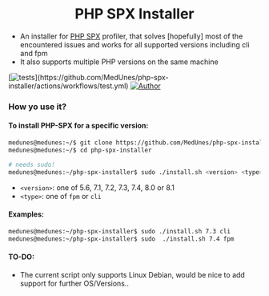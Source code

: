<h1 align="center">
PHP SPX Installer
    <br>
</h1>

* An installer for [PHP SPX](https://github.com/NoiseByNorthwest/php-spx) profiler, that solves [hopefully] most of the encountered issues and works for all supported versions including cli and fpm</h3>
* It also supports multiple PHP versions on the same machine

[![tests](https://github.com/MedUnes/php-spx-installer/actions/workflows/test.yml/badge.svg?)](https://github.com/MedUnes/php-spx-installer/actions/workflows/test.yml)
[![Author](https://img.shields.io/badge/author-@medunes-blue.svg?style=flat-square)](https://twitter.com/medunes2)
<br>

### How yo use it?

#### To install PHP-SPX for a specific version:

```bash
medunes@medunes:~/$ git clone https://github.com/MedUnes/php-spx-installer.git
medunes@medunes:~/$ cd php-spx-installer

# needs sudo!
medunes@medunes:~/php-spx-installer$ sudo ./install.sh <version> <type>
```

* ```<version>```: one of  5.6, 7.1, 7.2, 7.3, 7.4, 8.0 or 8.1
* ```<type>```: one of  ```fpm``` or ```cli```

#### Examples:

```bash
medunes@medunes:~/php-spx-installer$ sudo ./install.sh 7.3 cli
medunes@medunes:~/php-spx-installer$ sudo  ./install.sh 7.4 fpm
```
#### TO-DO:

* The current script only supports Linux Debian, would be nice to add support for further OS/Versions..
